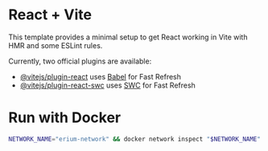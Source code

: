 # React + Vite

This template provides a minimal setup to get React working in Vite with HMR and some ESLint rules.

Currently, two official plugins are available:

- [@vitejs/plugin-react](https://github.com/vitejs/vite-plugin-react/blob/main/packages/plugin-react/README.md) uses [Babel](https://babeljs.io/) for Fast Refresh
- [@vitejs/plugin-react-swc](https://github.com/vitejs/vite-plugin-react-swc) uses [SWC](https://swc.rs/) for Fast Refresh


# Run with Docker
```bash
NETWORK_NAME="erium-network" && docker network inspect "$NETWORK_NAME" &>/dev/null || docker network create "$NETWORK_NAME" && docker rm -f nginx-container react-app &>/dev/null || true && docker pull eriumzone/nginx-react-app:latest && docker pull eriumzone/node-react-app:latest && docker run -d --name react-app --network erium-network eriumzone/node-react-app:latest && docker run -d --name nginx-container --network erium-network -p 80:80 --restart=no eriumzone/nginx-react-app:latest
```
